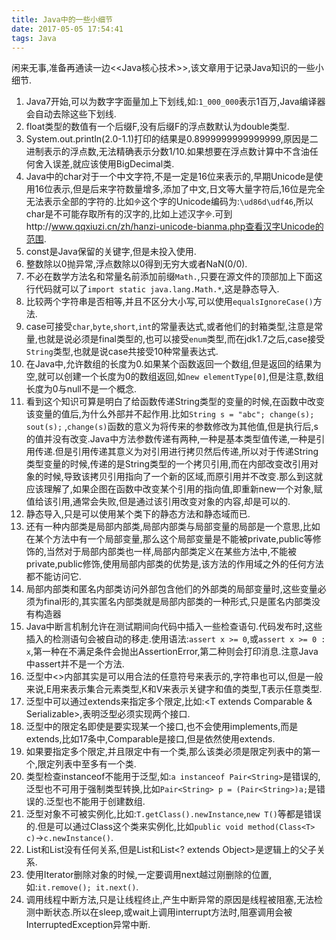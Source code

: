 ```yaml
---
title: Java中的一些小细节
date: 2017-05-05 17:54:41
tags: Java
---
```


闲来无事,准备再通读一边<<Java核心技术>>,该文章用于记录Java知识的一些小细节.

<!--more-->

1. Java7开始,可以为数字字面量加上下划线,如:`1_000_000`表示1百万,Java编译器会自动去除这些下划线.
2. float类型的数值有一个后缀F,没有后缀F的浮点数默认为double类型.
3. System.out.println(2.0-1.1)打印的结果是0.8999999999999999,原因是二进制表示的浮点数,无法精确表示分数1/10.如果想要在浮点数计算中不含油任何舍入误差,就应该使用BigDecimal类.
4. Java中的char对于一个中文字符,不是一定是16位来表示的,早期Unicode是使用16位表示,但是后来字符数量增多,添加了中文,日文等大量字符后,16位是完全无法表示全部的字符的.比如`𫝆`这个字的Unicode编码为:`\ud86d\udf46`,所以char是不可能存取所有的汉字的,比如上述汉字`𫝆`.可到http://www.qqxiuzi.cn/zh/hanzi-unicode-bianma.php查看汉字Unicode的范围.
5. const是Java保留的关键字,但是未投入使用.
6. 整数除以0抛异常,浮点数除以0得到无穷大或者NaN(0/0).
7. 不必在数学方法名和常量名前添加前缀`Math.`,只要在源文件的顶部加上下面这行代码就可以了`import static java.lang.Math.*`,这是静态导入.
8. 比较两个字符串是否相等,并且不区分大小写,可以使用`equalsIgnoreCase()`方法.
9. case可接受`char`,`byte`,`short`,`int`的常量表达式,或者他们的封箱类型,注意是常量,也就是说必须是final类型的,也可以接受`enum`类型,而在jdk1.7之后,case接受`String`类型,也就是说case共接受10种常量表达式.
10. 在Java中,允许数组的长度为0.如果某个函数返回一个数组,但是返回的结果为空,就可以创建一个长度为0的数组返回,如`new elementType[0]`,但是注意,数组长度为0与null不是一个概念.
11. 看到这个知识可算是明白了给函数传递String类型的变量的时候,在函数中改变该变量的值后,为什么外部并不起作用.比如`String s = "abc"; change(s); sout(s);` ,`change(s)`函数的意义为将传来的参数修改为其他值,但是执行后,s的值并没有改变.Java中方法参数传递有两种,一种是基本类型值传递,一种是引用传递.但是引用传递其意义为对引用进行拷贝然后传递,所以对于传递String类型变量的时候,传递的是String类型的一个拷贝引用,而在内部改变改引用对象的时候,导致该拷贝引用指向了一个新的区域,而原引用并不改变.那么到这就应该理解了,如果企图在函数中改变某个引用的指向值,即重新new一个对象,赋值给该引用,通常会失败,但是通过该引用改变对象的内容,却是可以的.
12. 静态导入,只是可以使用某个类下的静态方法和静态域而已.
13. 还有一种内部类是局部内部类,局部内部类与局部变量的局部是一个意思,比如在某个方法中有一个局部变量,那么这个局部变量是不能被private,public等修饰的,当然对于局部内部类也一样,局部内部类定义在某些方法中,不能被private,public修饰,使用局部内部类的优势是,该方法的作用域之外的任何方法都不能访问它.
14. 局部内部类和匿名内部类访问外部包含他们的外部类的局部变量时,这些变量必须为final形的,其实匿名内部类就是局部内部类的一种形式,只是匿名内部类没有构造器
15. Java中断言机制允许在测试期间向代码中插入一些检查语句.代码发布时,这些插入的检测语句会被自动的移走.使用语法:`assert x >= 0`,或`assert x >= 0 : x`,第一种在不满足条件会抛出AssertionError,第二种则会打印消息.注意Java中assert并不是一个方法.
16. 泛型中<>内部其实是可以用合法的任意符号来表示的,字符串也可以,但是一般来说,E用来表示集合元素类型,K和V来表示关键字和值的类型,T表示任意类型.
17. 泛型中可以通过extends来指定多个限定,比如:<T extends Comparable & Serializable>,表明泛型必须实现两个接口.
18. 泛型中的限定名即使是要实现某一个接口,也不会使用implements,而是extends,比如17条中,Comparable是接口,但是依然使用extends.
19. 如果要指定多个限定,并且限定中有一个类,那么该类必须是限定列表中的第一个,限定列表中至多有一个类.
20. 类型检查instanceof不能用于泛型,如:`a instanceof Pair<String>`是错误的,泛型也不可用于强制类型转换,比如`Pair<String> p = (Pair<String>)a;`是错误的.泛型也不能用于创建数组.
21. 泛型对象不可被实例化,比如:`T.getClass().newInstance`,`new T()`等都是错误的.但是可以通过Class这个类来实例化,比如`public void method(Class<T> c)`->`c.newInstance()`.
22. List<String>和List<Object>没有任何关系,但是List<String>和List<? extends Object>是逻辑上的父子关系.
23. 使用Iterator删除对象的时候,一定要调用next越过刚删除的位置,如:`it.remove(); it.next()`.
24. 调用线程中断方法,只是让线程终止,产生中断异常的原因是线程被阻塞,无法检测中断状态.所以在sleep,或wait上调用interrupt方法时,阻塞调用会被InterruptedException异常中断.
